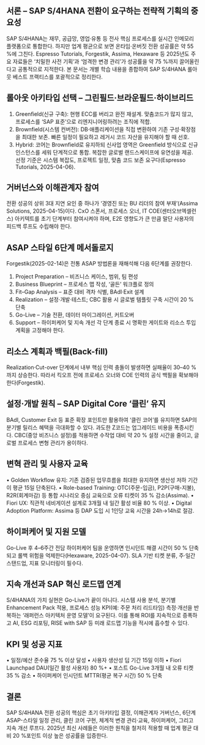 ## 서론 – SAP S/4HANA 전환이 요구하는 전략적 기획의 중요성
SAP S/4HANA는 재무, 공급망, 영업·유통 등 전사 핵심 프로세스를 실시간 인메모리 플랫폼으로 통합한다. 하지만 업계 평균으로 보면 온타임·온버짓 전환 성공률은 약 55 %에 그친다. Espresso Tutorials, Forgestik, Assima, Hexaware 등 2025년도 주요 자료들은 ‘치밀한 사전 기획’과 ‘엄격한 변경 관리’가 성공률을 약 75 %까지 끌어올린다고 공통적으로 지적한다. 본 문서는 개별 학습 내용을 종합하여 SAP S/4HANA 롤아웃 베스트 프랙티스를 포괄적으로 정리한다.

## 롤아웃 아키타입 선택 – 그린필드·브라운필드·하이브리드
1) Greenfield(신규 구축): 현행 ECC를 버리고 완전 재설계. 맞춤코드가 많지 않고, 프로세스를 ‘SAP 표준’으로 리엔지니어링하려는 조직에 적합.
2) Brownfield(시스템 컨버전): DB·애플리케이션을 직접 변환하여 기존 구성·확장점을 최대한 보존. 빠른 일정이 필요하고 레거시 코드 자산을 유지해야 할 때 선호.
3) Hybrid: 코어는 Brownfield로 유지하되 신사업 영역은 Greenfield 방식으로 신규 인스턴스를 세워 단계적으로 통합. 복잡한 글로벌 랜드스케이프에 유연성을 제공.
선정 기준은 시스템 복잡도, 프로젝트 일정, 맞춤 코드 보존 요구다(Espresso Tutorials, 2025-04-06).

## 거버넌스와 이해관계자 참여
전환 성공의 상위 3대 지연 요인 중 하나가 ‘경영진 또는 BU 리더의 참여 부재’(Assima Solutions, 2025-04-15)이다. CxO 스폰서, 프로세스 오너, IT COE(센터오브엑셀런스) 아키텍트를 초기 단계부터 참여시켜야 하며, E2E 영향도가 큰 만큼 말단 사용자의 피드백 루프도 수립해야 한다.

## ASAP 스타일 6단계 메서돌로지
Forgestik(2025-02-14)은 전통 ASAP 방법론을 재해석해 다음 6단계를 권장한다.
1) Project Preparation – 비즈니스 케이스, 범위, 팀 편성
2) Business Blueprint – 프로세스 맵 작성, ‘골든’ 워크플로 정의
3) Fit–Gap Analysis – 표준 대비 격차 식별, BAdI·Exit 설계
4) Realization – 설정·개발·테스트; CBC 활용 시 글로벌 템플릿 구축 시간이 20 % 단축
5) Go-Live – 기술 전환, 데이터 마이그레이션, 커트오버
6) Support – 하이퍼케어 및 지속 개선
각 단계 종료 시 명확한 게이트와 리소스 투입계획을 고정해야 한다.

## 리소스 계획과 백필(Back-fill)
Realization·Cut-over 단계에서 내부 핵심 인력 충돌이 발생하면 실패율이 30–40 %까지 상승한다. 따라서 킥오프 전에 프로세스 오너와 COE 인력의 공식 백필을 확보해야 한다(Forgestik).

## 설정·개발 원칙 – SAP Digital Core ‘클린’ 유지
BAdI, Customer Exit 등 표준 확장 포인트만 활용하여 ‘클린 코어’를 유지하면 SAP의 분기별 릴리스 혜택을 극대화할 수 있다. 과도한 Z코드는 업그레이드 비용을 폭증시킨다. CBC(중앙 비즈니스 설정)를 적용하면 수작업 대비 약 20 % 설정 시간을 줄이고, 글로벌 프로세스 변형 관리가 용이하다.

## 변혁 관리 및 사용자 교육
• Golden Workflow 유지: 기존 검증된 업무흐름을 최대한 유지하면 생산성 저하 기간이 평균 15일 단축된다.
• Role-based Training: OTC(주문-입금), P2P(구매-지불), R2R(회계마감) 등 통합 시나리오 중심 교육으로 오류 티켓이 35 % 감소(Assima).
• Fiori UX: 직관적 네비게이션 설계로 3개월 내 일간 활성 비율 80 % 이상.
• Digital Adoption Platform: Assima 등 DAP 도입 시 1인당 교육 시간을 24h→14h로 절감.

## 하이퍼케어 및 지원 모델
Go-Live 후 4–6주간 전담 하이퍼케어 팀을 운영하면 인시던트 해결 시간이 50 % 단축되고 롤백 위험을 억제한다(Hexaware, 2025-04-07). SLA 기반 티켓 분류, 주·일간 스탠드업, 지표 모니터링이 필수다.

## 지속 개선과 SAP 혁신 로드맵 연계
S/4HANA의 가치 실현은 Go-Live가 끝이 아니다. 시스템 사용 분석, 분기별 Enhancement Pack 적용, 프로세스 성능 KPI(예: 주문 처리 리드타임) 측정·개선을 반복하는 ‘래퍼런스 아키텍처 운영 모델’이 요구된다. 이를 통해 ROI를 지속적으로 증폭하고 AI, ESG 리포팅, RISE with SAP 등 미래 로드맵 기능을 적시에 흡수할 수 있다.

## KPI 및 성공 지표
• 일정/예산 준수율 75 % 이상 달성
• 사용자 생산성 딥 기간 15일 이하
• Fiori Launchpad DAU(일간 활성 사용자) 80 %+
• 포스트 Go-Live 3개월 내 오류 티켓 35 % 감소
• 하이퍼케어 인시던트 MTTR(평균 복구 시간) 50 % 단축

## 결론
SAP S/4HANA 전환 성공의 핵심은 초기 아키타입 결정, 이해관계자 거버넌스, 6단계 ASAP-스타일 일정 관리, 클린 코어 구현, 체계적 변경 관리·교육, 하이퍼케어, 그리고 지속 개선 루프다. 2025년 최신 사례들은 이러한 원칙을 철저히 적용할 때 업계 평균 대비 20 %포인트 이상 높은 성공률을 입증한다.